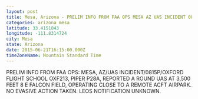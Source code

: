 ```yaml
---
layout: post
title: Mesa, Arizona - PRELIM INFO FROM FAA OPS MESA AZ UAS INCIDENT 0815P OXFORD FLIGHT SCHOOL OXF213 PIPER
categories: arizona mesa
latitude: 33.4151843
longitude: -111.8314724
city: Mesa
state: Arizona
date: 2015-06-21T16:15:00.000Z
timeZoneName: Mountain Standard Time
---
```


PRELIM INFO FROM FAA OPS: MESA, AZ/UAS INCIDENT/0815P/OXFORD FLIGHT SCHOOL OXF213, PIPER P28A, REPORTED A ROUND UAS AT 3,500 FEET 8 E FALCON FIELD, OPERATING CLOSE TO A REMOTE ACFT AIRPARK. NO EVASIVE ACTION TAKEN. LEOS NOTIFICATION UNKNOWN. 